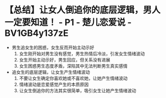 # 【总结】让女人倒追你的底层逻辑，男人一定要知道！ - P1 - 楚儿恋爱说 - BV1GB4y137zE

-   男生追女生的困惑，女生反而开始主动示好
    1.  女生刚开始对男生没有感觉，男生热情后冷淡，引发女生情绪波动
    2.  女生开始主动示好，男生回应，但关系没有进展
    3.  女生困惑男生态度矛盾，深陷其中无法判断男生真实感情
-   追女生的底层逻辑，让女生产生情绪波动
    1.  不要让女生确定你喜欢她或不喜欢她，让她产生情绪波动
    2.  情绪波动是恋爱感觉产生的本质原因
    3.  让女生倒追你的方法其实很简单，吸引女生让她产生情绪波动